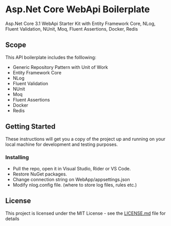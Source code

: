 # Asp.Net Core WebApi Boilerplate

Asp.Net Core 3.1 WebApi Starter Kit with Entity Framework Core, NLog, Fluent Validation, NUnit, Moq, Fluent Assertions, Docker, Redis


## Scope

This API boilerplate includes the folllowing:

- Generic Repository Pattern with Unit of Work
- Entity Framework Core
- NLog
- Fluent Validation
- NUnit
- Moq
- Fluent Assertions
- Docker
- Redis

## Getting Started

These instructions will get you a copy of the project up and running on your local machine for development and testing purposes.

### Installing
- Pull the repo, open it in Visual Studio, Rider or VS Code.
- Restore NuGet packages.
- Change connection string on WebApp/appsettings.json
- Modify nlog.config file. (where to store log files, rules etc.)

## License

This project is licensed under the MIT License - see the [LICENSE.md](LICENSE) file for details
